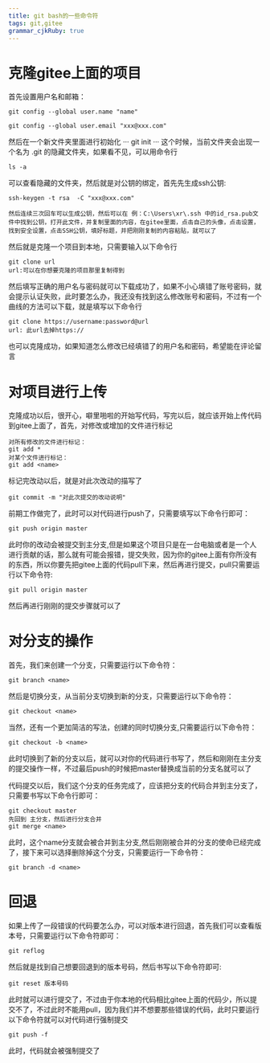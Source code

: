 ```yaml
---
title: git bash的一些命令符 
tags: git,gitee
grammar_cjkRuby: true
---
```


# 克隆gitee上面的项目

首先设置用户名和邮箱：
```
git config --global user.name "name"

git config --global user.email "xxx@xxx.com"
```
然后在一个新文件夹里面进行初始化
···
git init
···
这个时候，当前文件夹会出现一个名为 .git 的隐藏文件夹，如果看不见，可以用命令行
```
ls -a
```
可以查看隐藏的文件夹，然后就是对公钥的绑定，首先先生成ssh公钥:
```
ssh-keygen -t rsa  -C "xxx@xxx.com"
```
	然后连续三次回车可以生成公钥，然后可以在 例：C:\Users\xr\.ssh 中的id_rsa.pub文件中找到公钥，打开此文件，并复制里面的内容，在gitee里面，点击自己的头像，点击设置，找到安全设置，点击SSH公钥，填好标题，并把刚刚复制的内容粘贴，就可以了
	
然后就是克隆一个项目到本地，只需要输入以下命令行
```
git clone url
url:可以在你想要克隆的项目那里复制得到
```
然后填写正确的用户名与密码就可以下载成功了，如果不小心填错了账号密码，就会提示认证失败，此时要怎么办，我还没有找到这么修改账号和密码，不过有一个曲线的方法可以下载，就是填写以下命令行
```
git clone https://username:password@url
url: 此url去掉https://
```
也可以克隆成功，如果知道怎么修改已经填错了的用户名和密码，希望能在评论留言

# 对项目进行上传
克隆成功以后，很开心，噼里啪啦的开始写代码，写完以后，就应该开始上传代码到gitee上面了，首先，对修改或增加的文件进行标记

```
对所有修改的文件进行标记：
git add *
对某个文件进行标记：
git add <name>
```
标记完改动以后，就是对此次改动的描写了
```
git commit -m "对此次提交的改动说明"
```
前期工作做完了，此时可以对代码进行push了，只需要填写以下命令行即可：
```
git push origin master
```
此时你的改动会被提交到主分支,但是如果这个项目只是在一台电脑或者是一个人进行贡献的话，那么就有可能会报错，提交失败，因为你的gitee上面有你所没有的东西，所以你要先把gitee上面的代码pull下来，然后再进行提交，pull只需要运行以下命令符:
```
git pull origin master
```
然后再进行刚刚的提交步骤就可以了

# 对分支的操作
首先，我们来创建一个分支，只需要运行以下命令符：
```
git branch <name>
```
然后是切换分支，从当前分支切换到新的分支，只需要运行以下命令符：
```
git checkout <name>
```
当然，还有一个更加简洁的写法，创建的同时切换分支,只需要运行以下命令符：
```
git checkout -b <name>
```

此时切换到了新的分支以后，就可以对你的代码进行书写了，然后和刚刚在主分支的提交操作一样，不过最后push的时候把master替换成当前的分支名就可以了

代码提交以后，我们这个分支的任务完成了，应该把分支的代码合并到主分支了，只需要书写以下命令行即可：
```
git checkout master
先回到 主分支，然后进行分支合并
git merge <name>
```
此时，这个name分支就会被合并到主分支,然后刚刚被合并的分支的使命已经完成了，接下来可以选择删除掉这个分支，只需要运行一下命令符：
```
git branch -d <name>
```

# 回退
如果上传了一段错误的代码要怎么办，可以对版本进行回退，首先我们可以查看版本号，只需要运行以下命令符即可：
```
git reflog
```
然后就是找到自己想要回退到的版本号码，然后书写以下命令符即可:
```
git reset 版本号码
```
此时就可以进行提交了，不过由于你本地的代码相比gitee上面的代码少，所以提交不了，不过此时不能用pull，因为我们并不想要那些错误的代码，此时只要运行以下命令符就可以对代码进行强制提交
```
git push -f
```
此时，代码就会被强制提交了
